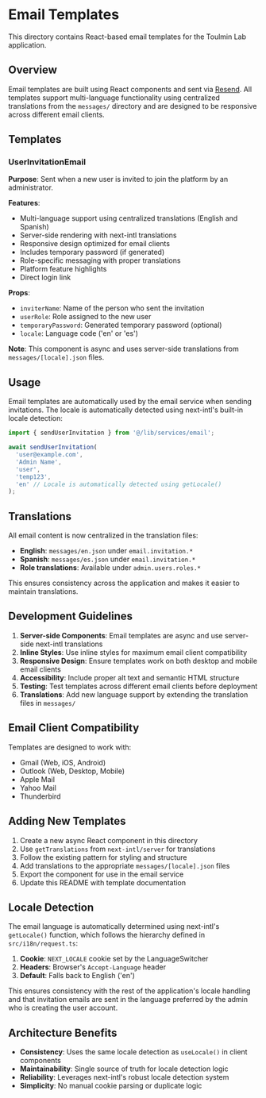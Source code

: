 # Email Templates

This directory contains React-based email templates for the Toulmin Lab application.

## Overview

Email templates are built using React components and sent via [Resend](https://resend.com/). All templates support multi-language functionality using centralized translations from the `messages/` directory and are designed to be responsive across different email clients.

## Templates

### UserInvitationEmail

**Purpose**: Sent when a new user is invited to join the platform by an administrator.

**Features**:
- Multi-language support using centralized translations (English and Spanish)
- Server-side rendering with next-intl translations
- Responsive design optimized for email clients
- Includes temporary password (if generated)
- Role-specific messaging with proper translations
- Platform feature highlights
- Direct login link

**Props**:
- `inviterName`: Name of the person who sent the invitation
- `userRole`: Role assigned to the new user
- `temporaryPassword`: Generated temporary password (optional)
- `locale`: Language code ('en' or 'es')

**Note**: This component is async and uses server-side translations from `messages/[locale].json` files.

## Usage

Email templates are automatically used by the email service when sending invitations. The locale is automatically detected using next-intl's built-in locale detection:

```typescript
import { sendUserInvitation } from '@/lib/services/email';

await sendUserInvitation(
  'user@example.com',
  'Admin Name',
  'user',
  'temp123',
  'en' // Locale is automatically detected using getLocale()
);
```

## Translations

All email content is now centralized in the translation files:

- **English**: `messages/en.json` under `email.invitation.*`
- **Spanish**: `messages/es.json` under `email.invitation.*`
- **Role translations**: Available under `admin.users.roles.*`

This ensures consistency across the application and makes it easier to maintain translations.

## Development Guidelines

1. **Server-side Components**: Email templates are async and use server-side next-intl translations
2. **Inline Styles**: Use inline styles for maximum email client compatibility
3. **Responsive Design**: Ensure templates work on both desktop and mobile email clients
4. **Accessibility**: Include proper alt text and semantic HTML structure
5. **Testing**: Test templates across different email clients before deployment
6. **Translations**: Add new language support by extending the translation files in `messages/`

## Email Client Compatibility

Templates are designed to work with:
- Gmail (Web, iOS, Android)
- Outlook (Web, Desktop, Mobile)
- Apple Mail
- Yahoo Mail
- Thunderbird

## Adding New Templates

1. Create a new async React component in this directory
2. Use `getTranslations` from `next-intl/server` for translations
3. Follow the existing pattern for styling and structure
4. Add translations to the appropriate `messages/[locale].json` files
5. Export the component for use in the email service
6. Update this README with template documentation

## Locale Detection

The email language is automatically determined using next-intl's `getLocale()` function, which follows the hierarchy defined in `src/i18n/request.ts`:

1. **Cookie**: `NEXT_LOCALE` cookie set by the LanguageSwitcher
2. **Headers**: Browser's `Accept-Language` header
3. **Default**: Falls back to English ('en')

This ensures consistency with the rest of the application's locale handling and that invitation emails are sent in the language preferred by the admin who is creating the user account.

## Architecture Benefits

- **Consistency**: Uses the same locale detection as `useLocale()` in client components
- **Maintainability**: Single source of truth for locale detection logic
- **Reliability**: Leverages next-intl's robust locale detection system
- **Simplicity**: No manual cookie parsing or duplicate logic 